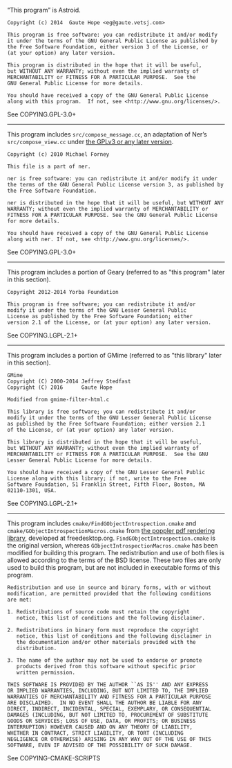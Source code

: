 
“This program” is Astroid.

    Copyright (c) 2014  Gaute Hope <eg@gaute.vetsj.com>

    This program is free software: you can redistribute it and/or modify
    it under the terms of the GNU General Public License as published by
    the Free Software Foundation, either version 3 of the License, or
    (at your option) any later version.

    This program is distributed in the hope that it will be useful,
    but WITHOUT ANY WARRANTY; without even the implied warranty of
    MERCHANTABILITY or FITNESS FOR A PARTICULAR PURPOSE.  See the
    GNU General Public License for more details.

    You should have received a copy of the GNU General Public License
    along with this program.  If not, see <http://www.gnu.org/licenses/>.

See COPYING.GPL-3.0+

------------------------------------------------------------------------

This program includes `src/compose_message.cc`, an adaptation of Ner’s
`src/compose_view.cc` under [the GPLv3 or any later version](https://github.com/astroidmail/astroid/pull/44#issuecomment-215941539).

    Copyright (c) 2010 Michael Forney

    This file is a part of ner.

    ner is free software: you can redistribute it and/or modify it under
    the terms of the GNU General Public License version 3, as published by
    the Free Software Foundation.

    ner is distributed in the hope that it will be useful, but WITHOUT ANY
    WARRANTY; without even the implied warranty of MERCHANTABILITY or
    FITNESS FOR A PARTICULAR PURPOSE. See the GNU General Public License
    for more details.

    You should have received a copy of the GNU General Public License
    along with ner. If not, see <http://www.gnu.org/licenses/>.

See COPYING.GPL-3.0+

------------------------------------------------------------------------

This program includes a portion of Geary (referred to as "this program"
later in this section).

    Copyright 2012-2014 Yorba Foundation

    This program is free software; you can redistribute it and/or
    modify it under the terms of the GNU Lesser General Public
    License as published by the Free Software Foundation; either
    version 2.1 of the License, or (at your option) any later version.

See COPYING.LGPL-2.1+

------------------------------------------------------------------------

This program includes a portion of GMime (referred to as "this library"
later in this section).

    GMime
    Copyright (C) 2000-2014 Jeffrey Stedfast
    Copyright (C) 2016      Gaute Hope

    Modified from gmime-filter-html.c

    This library is free software; you can redistribute it and/or
    modify it under the terms of the GNU Lesser General Public License
    as published by the Free Software Foundation; either version 2.1
    of the License, or (at your option) any later version.

    This library is distributed in the hope that it will be useful,
    but WITHOUT ANY WARRANTY; without even the implied warranty of
    MERCHANTABILITY or FITNESS FOR A PARTICULAR PURPOSE.  See the GNU
    Lesser General Public License for more details.

    You should have received a copy of the GNU Lesser General Public
    License along with this library; if not, write to the Free
    Software Foundation, 51 Franklin Street, Fifth Floor, Boston, MA
    02110-1301, USA.

See COPYING.LGPL-2.1+

------------------------------------------------------------------------

This program includes `cmake/FindGObjectIntrospection.cmake` and
`cmake/GObjectIntrospectionMacros.cmake` from [the poppler pdf
rendering library](https://cgit.freedesktop.org/poppler/poppler/),
developed at freedesktop.org. `FindGObjectIntrospection.cmake` is the
original version, whereas `GObjectIntrospectionMacros.cmake` has been
modified for building this program. The redistribution and use of both
files is allowed according to the terms of the BSD license. These two
files are only used to build this program, but are not included in
executable forms of this program.

    Redistribution and use in source and binary forms, with or without
    modification, are permitted provided that the following conditions
    are met:

    1. Redistributions of source code must retain the copyright
       notice, this list of conditions and the following disclaimer.

    2. Redistributions in binary form must reproduce the copyright
       notice, this list of conditions and the following disclaimer in
       the documentation and/or other materials provided with the
       distribution.

    3. The name of the author may not be used to endorse or promote
       products derived from this software without specific prior
       written permission.

    THIS SOFTWARE IS PROVIDED BY THE AUTHOR ``AS IS'' AND ANY EXPRESS
    OR IMPLIED WARRANTIES, INCLUDING, BUT NOT LIMITED TO, THE IMPLIED
    WARRANTIES OF MERCHANTABILITY AND FITNESS FOR A PARTICULAR PURPOSE
    ARE DISCLAIMED.  IN NO EVENT SHALL THE AUTHOR BE LIABLE FOR ANY
    DIRECT, INDIRECT, INCIDENTAL, SPECIAL, EXEMPLARY, OR CONSEQUENTIAL
    DAMAGES (INCLUDING, BUT NOT LIMITED TO, PROCUREMENT OF SUBSTITUTE
    GOODS OR SERVICES; LOSS OF USE, DATA, OR PROFITS; OR BUSINESS
    INTERRUPTION) HOWEVER CAUSED AND ON ANY THEORY OF LIABILITY,
    WHETHER IN CONTRACT, STRICT LIABILITY, OR TORT (INCLUDING
    NEGLIGENCE OR OTHERWISE) ARISING IN ANY WAY OUT OF THE USE OF THIS
    SOFTWARE, EVEN IF ADVISED OF THE POSSIBILITY OF SUCH DAMAGE.

See COPYING-CMAKE-SCRIPTS
